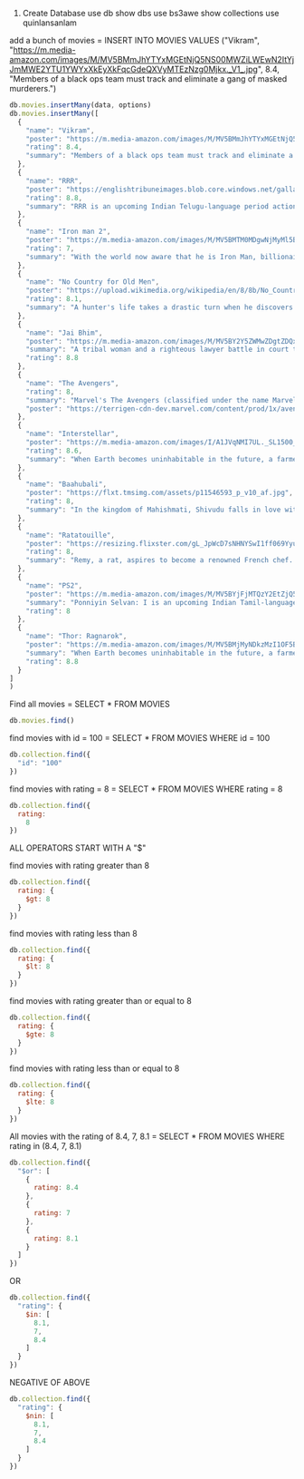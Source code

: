 
1. Create Database
use db
show dbs
use bs3awe
show collections
use quinlansanlam 

add a bunch of movies = INSERT INTO MOVIES VALUES ("Vikram", "https://m.media-amazon.com/images/M/MV5BMmJhYTYxMGEtNjQ5NS00MWZiLWEwN2ItYjJmMWE2YTU1YWYxXkEyXkFqcGdeQXVyMTEzNzg0Mjkx._V1_.jpg", 8.4, "Members of a black ops team must track and eliminate a gang of masked murderers.")
```js
db.movies.insertMany(data, options)
db.movies.insertMany([
  {
    "name": "Vikram",
    "poster": "https://m.media-amazon.com/images/M/MV5BMmJhYTYxMGEtNjQ5NS00MWZiLWEwN2ItYjJmMWE2YTU1YWYxXkEyXkFqcGdeQXVyMTEzNzg0Mjkx._V1_.jpg",
    "rating": 8.4,
    "summary": "Members of a black ops team must track and eliminate a gang of masked murderers."
  },
  {
    "name": "RRR",
    "poster": "https://englishtribuneimages.blob.core.windows.net/gallary-content/2021/6/Desk/2021_6$largeimg_977224513.JPG",
    "rating": 8.8,
    "summary": "RRR is an upcoming Indian Telugu-language period action drama film directed by S. S. Rajamouli, and produced by D. V. V. Danayya of DVV Entertainments."
  },
  {
    "name": "Iron man 2",
    "poster": "https://m.media-amazon.com/images/M/MV5BMTM0MDgwNjMyMl5BMl5BanBnXkFtZTcwNTg3NzAzMw@@._V1_FMjpg_UX1000_.jpg",
    "rating": 7,
    "summary": "With the world now aware that he is Iron Man, billionaire inventor Tony Stark (Robert Downey Jr.) faces pressure from all sides to share his technology with the military. He is reluctant to divulge the secrets of his armored suit, fearing the information will fall into the wrong hands. With Pepper Potts (Gwyneth Paltrow) and Rhodes (Don Cheadle) by his side, Tony must forge new alliances and confront a powerful new enemy."
  },
  {
    "name": "No Country for Old Men",
    "poster": "https://upload.wikimedia.org/wikipedia/en/8/8b/No_Country_for_Old_Men_poster.jpg",
    "rating": 8.1,
    "summary": "A hunter's life takes a drastic turn when he discovers two million dollars while strolling through the aftermath of a drug deal. He is then pursued by a psychopathic killer who wants the money."
  },
  {
    "name": "Jai Bhim",
    "poster": "https://m.media-amazon.com/images/M/MV5BY2Y5ZWMwZDgtZDQxYy00Mjk0LThhY2YtMmU1MTRmMjVhMjRiXkEyXkFqcGdeQXVyMTI1NDEyNTM5._V1_FMjpg_UX1000_.jpg",
    "summary": "A tribal woman and a righteous lawyer battle in court to unravel the mystery around the disappearance of her husband, who was picked up the police on a false case",
    "rating": 8.8
  },
  {
    "name": "The Avengers",
    "rating": 8,
    "summary": "Marvel's The Avengers (classified under the name Marvel Avengers\n Assemble in the United Kingdom and Ireland), or simply The Avengers, is\n a 2012 American superhero film based on the Marvel Comics superhero team\n of the same name.",
    "poster": "https://terrigen-cdn-dev.marvel.com/content/prod/1x/avengersendgame_lob_crd_05.jpg"
  },
  {
    "name": "Interstellar",
    "poster": "https://m.media-amazon.com/images/I/A1JVqNMI7UL._SL1500_.jpg",
    "rating": 8.6,
    "summary": "When Earth becomes uninhabitable in the future, a farmer and ex-NASA\n pilot, Joseph Cooper, is tasked to pilot a spacecraft, along with a team\n of researchers, to find a new planet for humans."
  },
  {
    "name": "Baahubali",
    "poster": "https://flxt.tmsimg.com/assets/p11546593_p_v10_af.jpg",
    "rating": 8,
    "summary": "In the kingdom of Mahishmati, Shivudu falls in love with a young warrior woman. While trying to woo her, he learns about the conflict-ridden past of his family and his true legacy."
  },
  {
    "name": "Ratatouille",
    "poster": "https://resizing.flixster.com/gL_JpWcD7sNHNYSwI1ff069Yyug=/ems.ZW1zLXByZC1hc3NldHMvbW92aWVzLzc4ZmJhZjZiLTEzNWMtNDIwOC1hYzU1LTgwZjE3ZjQzNTdiNy5qcGc=",
    "rating": 8,
    "summary": "Remy, a rat, aspires to become a renowned French chef. However, he fails to realise that people despise rodents and will never enjoy a meal cooked by him."
  },
  {
    "name": "PS2",
    "poster": "https://m.media-amazon.com/images/M/MV5BYjFjMTQzY2EtZjQ5MC00NGUyLWJiYWMtZDI3MTQ1MGU4OGY2XkEyXkFqcGdeQXVyNDExMjcyMzA@._V1_.jpg",
    "summary": "Ponniyin Selvan: I is an upcoming Indian Tamil-language epic period action film directed by Mani Ratnam, who co-wrote it with Elango Kumaravel and B. Jeyamohan",
    "rating": 8
  },
  {
    "name": "Thor: Ragnarok",
    "poster": "https://m.media-amazon.com/images/M/MV5BMjMyNDkzMzI1OF5BMl5BanBnXkFtZTgwODcxODg5MjI@._V1_.jpg",
    "summary": "When Earth becomes uninhabitable in the future, a farmer and ex-NASA\\n pilot, Joseph Cooper, is tasked to pilot a spacecraft, along with a team\\n of researchers, to find a new planet for humans.",
    "rating": 8.8
  }
]
)
```

Find all movies = SELECT * FROM MOVIES
```js
db.movies.find()
```


find movies with id = 100 = SELECT * FROM MOVIES WHERE id = 100
```js
db.collection.find({
  "id": "100"
})
```

find movies with rating = 8 = SELECT * FROM MOVIES WHERE rating = 8
```js
db.collection.find({
  rating: 
    8
})
```

ALL OPERATORS START WITH A "$"

find movies with rating greater than 8
```js
db.collection.find({
  rating: {
    $gt: 8
  }
})
```

find movies with rating less than 8
```js
db.collection.find({
  rating: {
    $lt: 8
  }
})
```

find movies with rating greater than or equal to 8
```js
db.collection.find({
  rating: {
    $gte: 8
  }
})
```

find movies with rating less than or equal to 8
```js
db.collection.find({
  rating: {
    $lte: 8
  }
})
```

All movies with the rating of 8.4, 7, 8.1 = SELECT * FROM MOVIES WHERE rating in (8.4, 7, 8.1)
```js
db.collection.find({
  "$or": [
    {
      rating: 8.4
    },
    {
      rating: 7
    },
    {
      rating: 8.1
    }
  ]
})
```
OR

```js
db.collection.find({
  "rating": {
    $in: [
      8.1,
      7,
      8.4
    ]
  }
})
```
NEGATIVE OF ABOVE
```js
db.collection.find({
  "rating": {
    $nin: [
      8.1,
      7,
      8.4
    ]
  }
})
```

